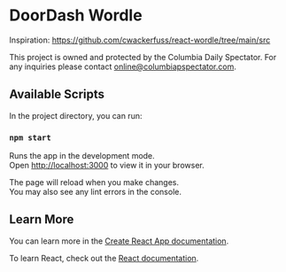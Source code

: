 # DoorDash Wordle

Inspiration: https://github.com/cwackerfuss/react-wordle/tree/main/src


This project is owned and protected by the Columbia Daily Spectator. For any inquiries please contact online@columbiapspectator.com. 

## Available Scripts

In the project directory, you can run:

### `npm start`

Runs the app in the development mode.\
Open [http://localhost:3000](http://localhost:3000) to view it in your browser.

The page will reload when you make changes.\
You may also see any lint errors in the console.

## Learn More

You can learn more in the [Create React App documentation](https://facebook.github.io/create-react-app/docs/getting-started).

To learn React, check out the [React documentation](https://reactjs.org/).
